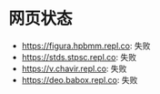 # 网页状态
- https://figura.hpbmm.repl.co: 失败
- https://stds.stpsc.repl.co: 失败
- https://v.chavir.repl.co: 失败
- https://deo.babox.repl.co: 失败

